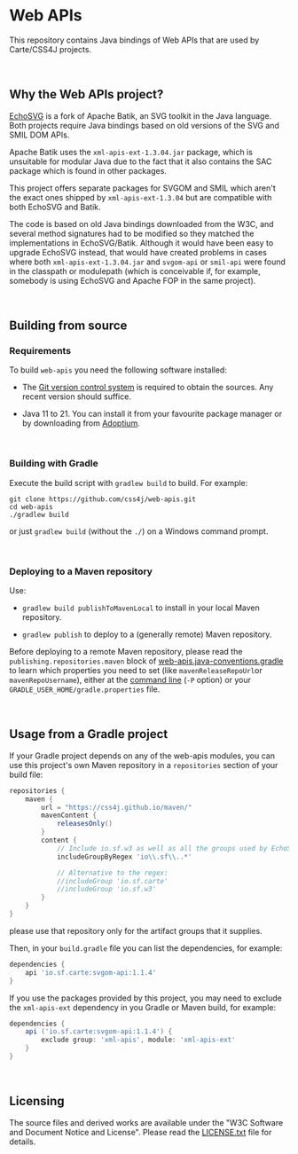 # Web APIs

This repository contains Java bindings of Web APIs that are used by Carte/CSS4J
projects.

<br/>

## Why the Web APIs project?

[EchoSVG](https://github.com/css4j/echosvg) is a fork of Apache Batik, an SVG
toolkit in the Java language. Both projects require Java bindings based on old
versions of the SVG and SMIL DOM APIs.

Apache Batik uses the `xml-apis-ext-1.3.04.jar` package, which is unsuitable for
modular Java due to the fact that it also contains the SAC package which is found
in other packages.

This project offers separate packages for SVGOM and SMIL which aren't the exact
ones shipped by `xml-apis-ext-1.3.04` but are compatible with both EchoSVG and
Batik.

The code is based on old Java bindings downloaded from the W3C, and several
method signatures had to be modified so they matched the implementations in
EchoSVG/Batik. Although it would have been easy to upgrade EchoSVG instead, that
would have created problems in cases where both `xml-apis-ext-1.3.04.jar` and
`svgom-api` or `smil-api` were found in the classpath or modulepath (which is
conceivable if, for example, somebody is using EchoSVG and Apache FOP in the
same project).

<br/>

## Building from source

### Requirements

To build `web-apis` you need the following software installed:

- The [Git version control system](https://git-scm.com/downloads) is required to
obtain the sources. Any recent version should suffice.

- Java 11 to 21. You can install it from your favourite package manager or by
downloading from [Adoptium](https://adoptium.net/).

<br/>

### Building with Gradle

Execute the build script with `gradlew build` to build. For example:

```shell
git clone https://github.com/css4j/web-apis.git
cd web-apis
./gradlew build
```
or just `gradlew build` (without the `./`) on a Windows command prompt.

<br/>

### Deploying to a Maven repository

Use:

- `gradlew build publishToMavenLocal` to install in your local Maven repository.

- `gradlew publish` to deploy to a (generally remote) Maven repository.

Before deploying to a remote Maven repository, please read the
`publishing.repositories.maven` block of
[web-apis.java-conventions.gradle](https://github.com/css4j/web-apis/blob/master/buildSrc/src/main/groovy/web-apis.java-conventions.gradle)
to learn which properties you need to set (like `mavenReleaseRepoUrl`or
`mavenRepoUsername`), either at the [command line](https://docs.gradle.org/current/userguide/build_environment.html#sec:project_properties)
(`-P` option) or your `GRADLE_USER_HOME/gradle.properties` file.

<br/>

## Usage from a Gradle project

If your Gradle project depends on any of the web-apis modules, you can use this
project's own Maven repository in a `repositories` section of your build file:

```groovy
repositories {
    maven {
        url = "https://css4j.github.io/maven/"
        mavenContent {
            releasesOnly()
        }
        content {
            // Include io.sf.w3 as well as all the groups used by EchoSVG
            includeGroupByRegex 'io\\.sf\\..*'

            // Alternative to the regex:
            //includeGroup 'io.sf.carte'
            //includeGroup 'io.sf.w3'
        }
    }
}
```
please use that repository only for the artifact groups that it supplies.

Then, in your `build.gradle` file you can list the dependencies, for example:

```groovy
dependencies {
    api 'io.sf.carte:svgom-api:1.1.4'
}
```

If you use the packages provided by this project, you may need to exclude the
`xml-apis-ext` dependency in you Gradle or Maven build, for example:

```groovy
dependencies {
    api ('io.sf.carte:svgom-api:1.1.4') {
        exclude group: 'xml-apis', module: 'xml-apis-ext'
    }
}
```

<br/>

##  Licensing

The source files and derived works are available under the "W3C Software and
Document Notice and License". Please read the [LICENSE.txt](LICENSE.txt) file
for details.
